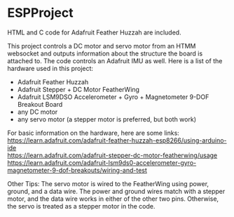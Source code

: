 # ESPProject
HTML and C code for Adafruit Feather Huzzah are included. 

This project controls a DC motor and servo motor from an HTMM websocket and outputs information about the structure the board is attached to. The code controls an Adafruit IMU as well. Here is a list of the hardware used in this project:
- Adafruit Feather Huzzah
- Adafruit Stepper + DC Motor FeatherWing 
- Adafruit LSM9DSO Accelerometer + Gyro + Magnetometer 9-DOF Breakout Board
- any DC motor
- any servo motor (a stepper motor is preferred, but both work)
  
For basic information on the hardware, here are some links:<br>
https://learn.adafruit.com/adafruit-feather-huzzah-esp8266/using-arduino-ide<br>
https://learn.adafruit.com/adafruit-stepper-dc-motor-featherwing/usage<br>
https://learn.adafruit.com/adafruit-lsm9ds0-accelerometer-gyro-magnetometer-9-dof-breakouts/wiring-and-test<br>

Other Tips:
The servo motor is wired to the FeatherWing using power, ground, and a data wire. The power and ground wires match with a stepper motor, and the data wire works in either of the other two pins. Otherwise, the servo is treated as a stepper motor in the code. 

